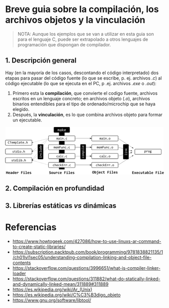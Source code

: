 # Breve guia sobre la compilación, los archivos objetos y la vinculación

>NOTA: Aunque los ejemplos que se van a utilizar en esta guia son para el lenguaje C, puede ser extrapolado a otros lenguajes de programación que dispongan de compilador.

## 1. Descripción general
Hay (en la mayoría de los casos, descontando el código interpretado) dos etapas para pasar del código fuente (lo que se escribe, p. ej. archivos *.c*) al código ejecutable (lo que se ejecuta en el PC, p .ej. archivos *.exe* o *.out*):

  1. Primero esta la **compilación**, que convierte el codigo fuente, archivos escritos en un lenguaje concreto; en archivos objeto (*.o*), archivos binarios entendibles para el tipo de ordenado/microchip que se haya elegido.
  2. Después, la **vinculación**, es lo que combina archivos objeto para formar un ejecutable.

![Flow de compilación para el lenguaje C](img/CompilationFlowForC.png)

## 2. Compilación en profundidad

## 3. Librerías estáticas *vs* dinámicas


# Referencias
  - https://www.howtogeek.com/427086/how-to-use-linuxs-ar-command-to-create-static-libraries/
  - https://subscription.packtpub.com/book/programming/9781838821135/1/ch01lvl1sec05/understanding-compilation-linking-and-object-file-contents
  - https://stackoverflow.com/questions/3996651/what-is-compiler-linker-loader
  - https://stackoverflow.com/questions/311882/what-do-statically-linked-and-dynamically-linked-mean/311889#311889
  - https://es.wikipedia.org/wiki/Ar_(Unix)
  - https://es.wikipedia.org/wiki/C%C3%B3digo_objeto
  - https://www.gnu.org/software/libtool/

